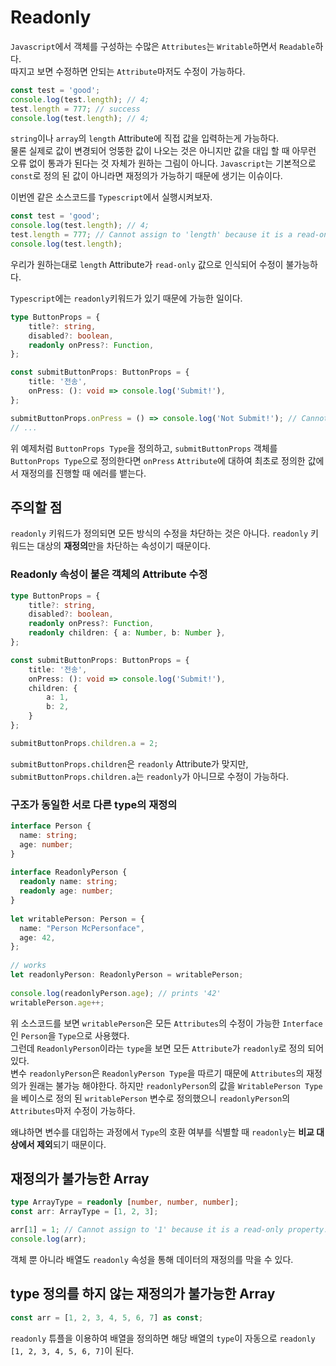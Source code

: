 # Readonly
```Javascript```에서 객체를 구성하는 수많은 ```Attributes```는 ```Writable```하면서 ```Readable```하다.  
따지고 보면 수정하면 안되는 ```Attribute```마저도 수정이 가능하다.
```javascript
const test = 'good';
console.log(test.length); // 4;
test.length = 777; // success
console.log(test.length); // 4;
```
```string```이나 ```array```의 ```length``` Attribute에 직접 값을 입력하는게 가능하다.  
물론 실제로 값이 변경되어 엉뚱한 값이 나오는 것은 아니지만 값을 대입 할 때 아무런 오류 없이 통과가 된다는 것 자체가 원하는 그림이 아니다. ```Javascript```는 기본적으로 ```const```로 정의 된 값이 아니라면 재정의가 가능하기 때문에 생기는 이슈이다.

이번엔 같은 소스코드를 ```Typescript```에서 실행시켜보자.
```typescript
const test = 'good';
console.log(test.length); // 4;
test.length = 777; // Cannot assign to 'length' because it is a read-only Attribute.(2540)
console.log(test.length);
```
우리가 원하는대로 ```length``` Attribute가 ```read-only``` 값으로 인식되어 수정이 불가능하다.

```Typescript```에는 ```readonly```키워드가 있기 때문에 가능한 일이다.
```typescript
type ButtonProps = {
    title?: string,
    disabled?: boolean,
    readonly onPress?: Function,
};

const submitButtonProps: ButtonProps = {
    title: '전송',
    onPress: (): void => console.log('Submit!'),
};

submitButtonProps.onPress = () => console.log('Not Submit!'); // Cannot assign to 'onPress' because it is a read-only Attribute.(2540)
// ...
```
위 예제처럼 ```ButtonProps Type```을 정의하고, ```submitButtonProps``` 객체를 ```ButtonProps Type```으로 정의한다면 ```onPress``` ```Attribute```에 대하여 최초로 정의한 값에서 재정의를 진행할 때 에러를 뱉는다.
## 주의할 점
```readonly``` 키워드가 정의되면 모든 방식의 수정을 차단하는 것은 아니다. ```readonly``` 키워드는 대상의 **재정의**만을 차단하는 속성이기 때문이다.
### Readonly 속성이 붙은 객체의 Attribute 수정
```typescript
type ButtonProps = {
    title?: string,
    disabled?: boolean,
    readonly onPress?: Function,
    readonly children: { a: Number, b: Number },
};

const submitButtonProps: ButtonProps = {
    title: '전송',
    onPress: (): void => console.log('Submit!'),
    children: {
        a: 1,
        b: 2,
    }
};

submitButtonProps.children.a = 2;
```
```submitButtonProps.children```은 ```readonly``` Attribute가 맞지만, ```submitButtonProps.children.a```는 ```readonly```가 아니므로 수정이 가능하다.  
### 구조가 동일한 서로 다른 type의 재정의
```typescript
interface Person {
  name: string;
  age: number;
}
 
interface ReadonlyPerson {
  readonly name: string;
  readonly age: number;
}
 
let writablePerson: Person = {
  name: "Person McPersonface",
  age: 42,
};
 
// works
let readonlyPerson: ReadonlyPerson = writablePerson;
 
console.log(readonlyPerson.age); // prints '42'
writablePerson.age++;
```
위 소스코드를 보면 ```writablePerson```은 모든 ```Attributes```의 수정이 가능한 ```Interface```인 ```Person```을 ```Type```으로 사용했다.  
그런데 ```ReadonlyPerson```이라는 ```type```을 보면 모든 ```Attribute```가 ```readonly```로 정의 되어있다.  
변수 ```readonlyPerson```은 ```ReadonlyPerson Type```을 따르기 때문에 ```Attributes```의 재정의가 원래는 불가능 해야한다. 하지만 ```readonlyPerson```의 값을 ```WritablePerson Type```을 베이스로 정의 된 ```writablePerson``` 변수로 정의했으니 ```readonlyPerson```의 ```Attributes```마저 수정이 가능하다.

왜냐하면 변수를 대입하는 과정에서 ```Type```의 호환 여부를 식별할 때 ```readonly```는 **비교 대상에서 제외**되기 때문이다.
## 재정의가 불가능한 Array
```typescript
type ArrayType = readonly [number, number, number];
const arr: ArrayType = [1, 2, 3];

arr[1] = 1; // Cannot assign to '1' because it is a read-only property.
console.log(arr);
```
객체 뿐 아니라 배열도 ```readonly``` 속성을 통해 데이터의 재정의를 막을 수 있다.
## type 정의를 하지 않는 재정의가 불가능한 Array
```typescript
const arr = [1, 2, 3, 4, 5, 6, 7] as const;
```
```readonly``` 튜플을 이용하여 배열을 정의하면 해당 배열의 ```type```이 자동으로 ```readonly [1, 2, 3, 4, 5, 6, 7]```이 된다.